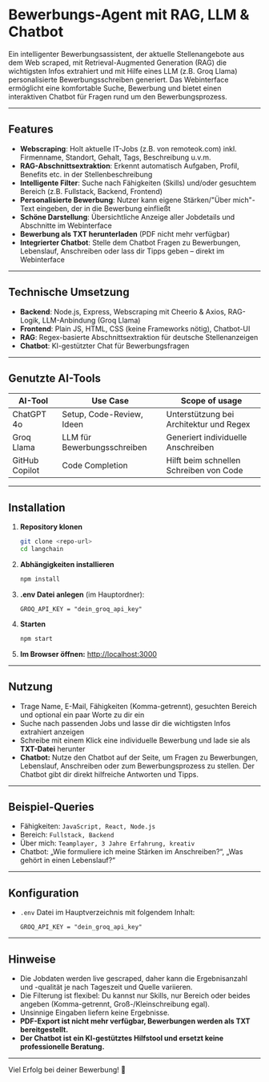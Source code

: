 # Bewerbungs-Agent mit RAG, LLM & Chatbot

Ein intelligenter Bewerbungsassistent, der aktuelle Stellenangebote aus dem Web scraped, mit Retrieval-Augmented Generation (RAG) die wichtigsten Infos extrahiert und mit Hilfe eines LLM (z.B. Groq Llama) personalisierte Bewerbungsschreiben generiert. Das Webinterface ermöglicht eine komfortable Suche, Bewerbung und bietet einen interaktiven Chatbot für Fragen rund um den Bewerbungsprozess.

---

## Features

- **Webscraping**: Holt aktuelle IT-Jobs (z.B. von remoteok.com) inkl. Firmenname, Standort, Gehalt, Tags, Beschreibung u.v.m.
- **RAG-Abschnittsextraktion**: Erkennt automatisch Aufgaben, Profil, Benefits etc. in der Stellenbeschreibung
- **Intelligente Filter**: Suche nach Fähigkeiten (Skills) und/oder gesuchtem Bereich (z.B. Fullstack, Backend, Frontend)
- **Personalisierte Bewerbung**: Nutzer kann eigene Stärken/"Über mich"-Text eingeben, der in die Bewerbung einfließt
- **Schöne Darstellung**: Übersichtliche Anzeige aller Jobdetails und Abschnitte im Webinterface
- **Bewerbung als TXT herunterladen** (PDF nicht mehr verfügbar)
- **Integrierter Chatbot**: Stelle dem Chatbot Fragen zu Bewerbungen, Lebenslauf, Anschreiben oder lass dir Tipps geben – direkt im Webinterface

---

## Technische Umsetzung

- **Backend**: Node.js, Express, Webscraping mit Cheerio & Axios, RAG-Logik, LLM-Anbindung (Groq Llama)
- **Frontend**: Plain JS, HTML, CSS (keine Frameworks nötig), Chatbot-UI
- **RAG**: Regex-basierte Abschnittsextraktion für deutsche Stellenanzeigen
- **Chatbot**: KI-gestützter Chat für Bewerbungsfragen

---

## Genutzte AI-Tools

| AI-Tool        | Use Case                    | Scope of usage                          |
| -------------- | --------------------------- | --------------------------------------- |
| ChatGPT 4o     | Setup, Code-Review, Ideen   | Unterstützung bei Architektur und Regex |
| Groq Llama     | LLM für Bewerbungsschreiben | Generiert individuelle Anschreiben      |
| GitHub Copilot | Code Completion             | Hilft beim schnellen Schreiben von Code |

---

## Installation

1. **Repository klonen**
   ```bash
   git clone <repo-url>
   cd langchain
   ```
2. **Abhängigkeiten installieren**
   ```bash
   npm install
   ```
3. **.env Datei anlegen** (im Hauptordner):
   ```
   GROQ_API_KEY = "dein_groq_api_key"
   ```
4. **Starten**
   ```bash
   npm start
   ```
5. **Im Browser öffnen:**
   [http://localhost:3000](http://localhost:3000)

---

## Nutzung

- Trage Name, E-Mail, Fähigkeiten (Komma-getrennt), gesuchten Bereich und optional ein paar Worte zu dir ein
- Suche nach passenden Jobs und lasse dir die wichtigsten Infos extrahiert anzeigen
- Schreibe mit einem Klick eine individuelle Bewerbung und lade sie als **TXT-Datei** herunter
- **Chatbot:** Nutze den Chatbot auf der Seite, um Fragen zu Bewerbungen, Lebenslauf, Anschreiben oder zum Bewerbungsprozess zu stellen. Der Chatbot gibt dir direkt hilfreiche Antworten und Tipps.

---

## Beispiel-Queries

- Fähigkeiten: `JavaScript, React, Node.js`
- Bereich: `Fullstack, Backend`
- Über mich: `Teamplayer, 3 Jahre Erfahrung, kreativ`
- Chatbot: „Wie formuliere ich meine Stärken im Anschreiben?“, „Was gehört in einen Lebenslauf?“

---

## Konfiguration

- `.env` Datei im Hauptverzeichnis mit folgendem Inhalt:
  ```
  GROQ_API_KEY = "dein_groq_api_key"
  ```

---

## Hinweise

- Die Jobdaten werden live gescraped, daher kann die Ergebnisanzahl und -qualität je nach Tageszeit und Quelle variieren.
- Die Filterung ist flexibel: Du kannst nur Skills, nur Bereich oder beides angeben (Komma-getrennt, Groß-/Kleinschreibung egal).
- Unsinnige Eingaben liefern keine Ergebnisse.
- **PDF-Export ist nicht mehr verfügbar, Bewerbungen werden als TXT bereitgestellt.**
- **Der Chatbot ist ein KI-gestütztes Hilfstool und ersetzt keine professionelle Beratung.**

---

Viel Erfolg bei deiner Bewerbung! 🚀
